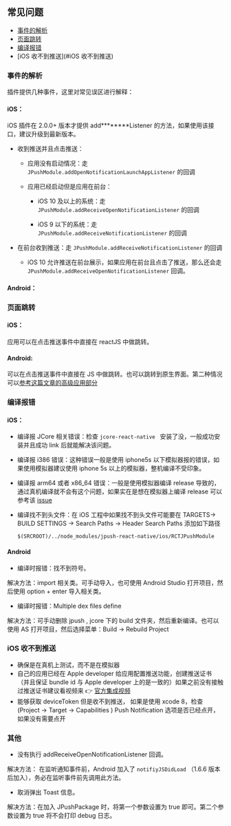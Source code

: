 ## 常见问题

- [事件的解析](#事件的解析)
- [页面跳转](#页面跳转)
- [编译报错](#编译报错)
- [iOS 收不到推送](#iOS 收不到推送)



### 事件的解析

插件提供几种事件，这里对常见误区进行解释：

#### iOS：

iOS 插件在 2.0.0+ 版本才提供 add********Listener 的方法，如果使用该接口，建议升级到最新版本。

- 收到推送并且点击推送：

  - 应用没有启动情况：走 `JPushModule.addOpenNotificationLaunchAppListener` 的回调

  - 应用已经启动但是应用在前台：

    - iOS 10 及以上的系统：走 `JPushModule.addReceiveOpenNotificationListener` 的回调

    - iOS 9 以下的系统：走 `JPushModule.addReceiveNotificationListener` 的回调
- 在前台收到推送：走 `JPushModule.addReceiveNotificationListener` 的回调
  - iOS 10 允许推送在前台展示，如果应用在前台且点击了推送，那么还会走 `JPushModule.addReceiveOpenNotificationListener` 回调。

#### Android：



### 页面跳转

#### iOS：

应用可以在点击推送事件中直接在 reactJS 中做跳转。

#### Android:

可以在点击推送事件中直接在 JS 中做跳转。也可以跳转到原生界面。第二种情况可以[参考这篇文章的高级应用部分](http://www.jianshu.com/p/6721a0360af9)

### 编译报错

#### iOS：

- 编译报 JCore 相关错误：检查 `jcore-react-native ` 安装了没，一般成功安装并且成功 link 后就能解决该问题。

- 编译报 i386 错误：这种错误一般是使用 iphone5s 以下模拟器报的错误，如果使用模拟器建议使用 iphone 5s 以上的模拟器，整机编译不受印象。

- 编译报 arm64 或者 x86_64 错误：一般是使用模拟器编译 release 导致的，通过真机编译就不会有这个问题，如果实在是想在模拟器上编译 release 可以参考该 [issue](https://github.com/jpush/jpush-react-native/issues/104)

- 编译找不到头文件：在 iOS 工程中如果找不到头文件可能要在 TARGETS-> BUILD SETTINGS -> Search Paths -> Header Search Paths 添加如下路径

  ```
  $(SRCROOT)/../node_modules/jpush-react-native/ios/RCTJPushModule
  ```


#### Android

- 编译时报错：找不到符号。

解决方法：import 相关类。可手动导入，也可使用 Android Studio 打开项目，然后使用 option + enter 导入相关类。

- 编译时报错：Multiple dex files define 

解决方法：可手动删除 jpush , jcore 下的 build 文件夹，然后重新编译。也可以使用 AS 打开项目，然后选择菜单：Build -> Rebuild Project



### iOS 收不到推送

- 确保是在真机上测试，而不是在模拟器
- 自己的应用已经在 Apple developer 给应用配置推送功能，创建推送证书 （并且保证 bundle id 与  Apple developer 上的是一致的）如果之前没有接触过推送证书建议看视频来 👉  [官方集成视频](https://community.jiguang.cn/t/jpush-ios-sdk/4247)
- 能够获取 deviceToken 但是收不到推送， 如果是使用 xcode 8，检查  (Project -> Target -> Capabilities ) Push Notification 选项是否已经点开，如果没有需要点开





### 其他

- 没有执行 addReceiveOpenNotificationListener 回调。

解决方法： 在监听通知事件前，Android 加入了 `notifiyJSDidLoad` （1.6.6 版本后加入），务必在监听事件前先调用此方法。



- 取消弹出 Toast 信息。

解决方法：在加入 JPushPackage 时，将第一个参数设置为 true 即可。第二个参数设置为 true 将不会打印 debug 日志。



